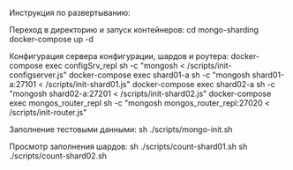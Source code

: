 Инструкция по развертыванию:

  Переход в директорию и запуск контейнеров:
    cd mongo-sharding
    docker-compose up -d

  Конфигурация сервера конфигурации, шардов и роутера:
    docker-compose exec configSrv_repl sh -c "mongosh < /scripts/init-configserver.js"
    docker-compose exec shard01-a sh -c "mongosh shard01-a:27101 < /scripts/init-shard01.js"
    docker-compose exec shard02-a sh -c "mongosh shard02-a:27201 < /scripts/init-shard02.js"
    docker-compose exec mongos_router_repl sh -c "mongosh mongos_router_repl:27020 < /scripts/init-router.js"

  Заполнение тестовыми данными:
    sh ./scripts/mongo-init.sh

  Просмотр заполнения шардов:
    sh ./scripts/count-shard01.sh
    sh ./scripts/count-shard02.sh